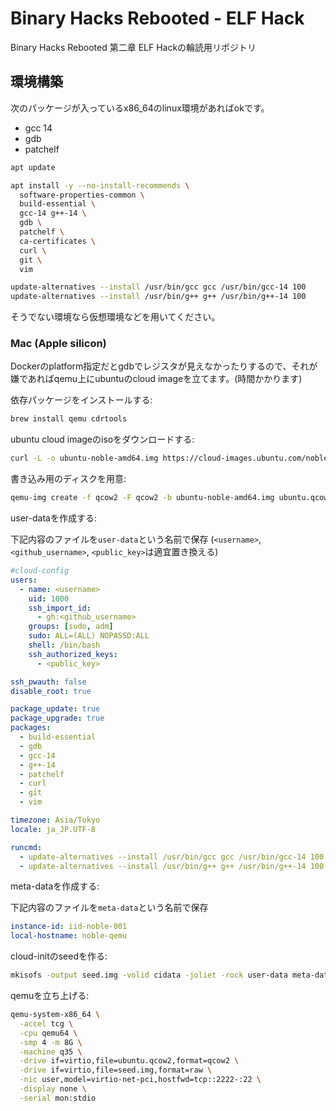 # Binary Hacks Rebooted - ELF Hack

Binary Hacks Rebooted 第二章 ELF Hackの輪読用リポジトリ

## 環境構築

次のパッケージが入っているx86_64のlinux環境があればokです。

- gcc 14
- gdb
- patchelf

```sh
apt update

apt install -y --no-install-recommends \
  software-properties-common \
  build-essential \
  gcc-14 g++-14 \
  gdb \
  patchelf \
  ca-certificates \
  curl \
  git \
  vim

update-alternatives --install /usr/bin/gcc gcc /usr/bin/gcc-14 100
update-alternatives --install /usr/bin/g++ g++ /usr/bin/g++-14 100
```

そうでない環境なら仮想環境などを用いてください。

### Mac (Apple silicon)

Dockerのplatform指定だとgdbでレジスタが見えなかったりするので、それが嫌であればqemu上にubuntuのcloud imageを立てます。(時間かかります)

依存パッケージをインストールする:

```sh
brew install qemu cdrtools
```

ubuntu cloud imageのisoをダウンロードする:

```sh
curl -L -o ubuntu-noble-amd64.img https://cloud-images.ubuntu.com/noble/current/noble-server-cloudimg-amd64.img
```

書き込み用のディスクを用意:

```sh
qemu-img create -f qcow2 -F qcow2 -b ubuntu-noble-amd64.img ubuntu.qcow2 20G
```

user-dataを作成する:

下記内容のファイルを`user-data`という名前で保存
(`<username>`, `<github_username>`, `<public_key>`は適宜置き換える)

```yaml
#cloud-config
users:
  - name: <username>
    uid: 1000
    ssh_import_id:
      - gh:<github_username>
    groups: [sudo, adm]
    sudo: ALL=(ALL) NOPASSD:ALL
    shell: /bin/bash
    ssh_authorized_keys:
      - <public_key>

ssh_pwauth: false
disable_root: true

package_update: true
package_upgrade: true
packages:
  - build-essential
  - gdb
  - gcc-14
  - g++-14
  - patchelf
  - curl
  - git
  - vim

timezone: Asia/Tokyo
locale: ja_JP.UTF-8

runcmd:
  - update-alternatives --install /usr/bin/gcc gcc /usr/bin/gcc-14 100
  - update-alternatives --install /usr/bin/g++ g++ /usr/bin/g++-14 100
```

meta-dataを作成する:

下記内容のファイルを`meta-data`という名前で保存

```yaml
instance-id: iid-noble-001
local-hostname: noble-qemu
```

cloud-initのseedを作る:

```sh
mkisofs -output seed.img -volid cidata -joliet -rock user-data meta-data
```

qemuを立ち上げる:

```sh
qemu-system-x86_64 \
  -accel tcg \
  -cpu qemu64 \
  -smp 4 -m 8G \
  -machine q35 \
  -drive if=virtio,file=ubuntu.qcow2,format=qcow2 \
  -drive if=virtio,file=seed.img,format=raw \
  -nic user,model=virtio-net-pci,hostfwd=tcp::2222-:22 \
  -display none \
  -serial mon:stdio
```
